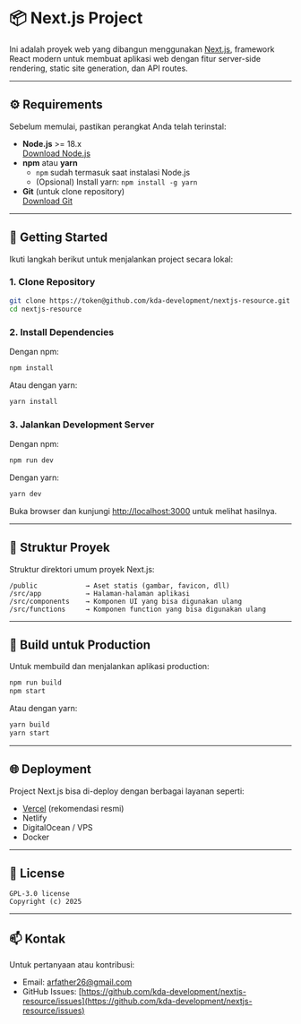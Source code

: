 
# 📦 Next.js Project

Ini adalah proyek web yang dibangun menggunakan [Next.js](https://nextjs.org/), framework React modern untuk membuat aplikasi web dengan fitur server-side rendering, static site generation, dan API routes.

---

## ⚙️ Requirements

Sebelum memulai, pastikan perangkat Anda telah terinstal:

- **Node.js** >= 18.x  
  [Download Node.js](https://nodejs.org/)
- **npm** atau **yarn**  
  - `npm` sudah termasuk saat instalasi Node.js
  - (Opsional) Install yarn: `npm install -g yarn`
- **Git** (untuk clone repository)  
  [Download Git](https://git-scm.com/)

---

## 🚀 Getting Started

Ikuti langkah berikut untuk menjalankan project secara lokal:

### 1. Clone Repository

```bash
git clone https://token@github.com/kda-development/nextjs-resource.git
cd nextjs-resource
```

### 2. Install Dependencies

Dengan npm:

```bash
npm install
```

Atau dengan yarn:

```bash
yarn install
```

### 3. Jalankan Development Server

Dengan npm:

```bash
npm run dev
```

Dengan yarn:

```bash
yarn dev
```

Buka browser dan kunjungi [http://localhost:3000](http://localhost:3000) untuk melihat hasilnya.

---

## 📁 Struktur Proyek

Struktur direktori umum proyek Next.js:

```
/public            → Aset statis (gambar, favicon, dll)
/src/app           → Halaman-halaman aplikasi
/src/components    → Komponen UI yang bisa digunakan ulang
/src/functions     → Komponen function yang bisa digunakan ulang
```

---

## 🔧 Build untuk Production

Untuk membuild dan menjalankan aplikasi production:

```bash
npm run build
npm start
```

Atau dengan yarn:

```bash
yarn build
yarn start
```

---

## 🌐 Deployment

Project Next.js bisa di-deploy dengan berbagai layanan seperti:

- [Vercel](https://vercel.com) (rekomendasi resmi)
- Netlify
- DigitalOcean / VPS
- Docker

---

## 📄 License

```
GPL-3.0 license
Copyright (c) 2025
```

---

## 📫 Kontak

Untuk pertanyaan atau kontribusi:

- Email: [arfather26@gmail.com](mailto:arfather26@gmail.com)
- GitHub Issues: [https://github.com/kda-development/nextjs-resource/issues](https://github.com/kda-development/nextjs-resource/issues)
